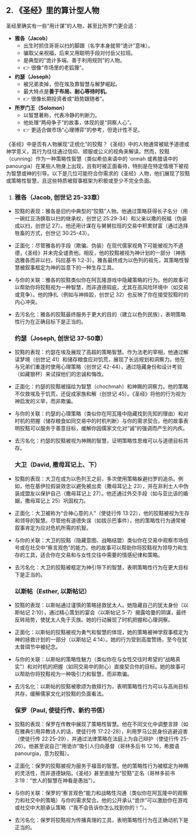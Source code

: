 ## 2. 《圣经》里的算计型人物

圣经里确实有一些“用计谋”的人物，甚至比所罗门更合适：

- **雅各（Jacob）**
    - 出生时抓住哥哥以扫的脚跟（名字本身就带“诡计”意味）。
    - 骗取父亲祝福，后来又用聪明手段对付岳父拉班。
    - 是典型的“诡计多端、善于利用规则”的人物。
    - 👉 很像“市场里的老狐狸”。
- **约瑟（Joseph）**
    - 被兄弟卖掉，但在埃及靠智慧与解梦崛起。
    - 最大特点是**善于布局、耐心等待时机**。
    - 👉 很像长期投资者或“趋势跟随者”。
- **所罗门王（Solomon）**
    - 以智慧著称，代表冷静的判断力。
    - 他处理“两母争子”的故事，体现的是“洞察人心”。
    - 👉 更适合做市场“心理博弈”的参考，但诡计性不足。





《圣经》中是否有人物展现“正统化”的狡黠？《圣经》中的人物通常被赋予道德或神学意义，其行为往往通过信仰、顺服或公义的视角来解读。然而，狡黠（cunning）作为一种策略性智慧（类似希伯来语中的 ‘ormah 或希腊语中的 panourgia）在某些人物身上出现，且有时被正面看待，特别是在特定情境下被视为智慧或神的引导。以下是几位可能符合你需求的《圣经》人物，他们展现了狡黠或策略性智慧，且这些特质被叙事框架为积极或至少不完全负面。

1. ### 雅各（Jacob, 创世记 25-33章）

- 狡黠的表现：雅各是旧约中典型的“狡黠”人物。他通过策略获得长子名分（用一碗红豆汤换取以扫的继承权，创世记 25:29-34）和父亲以撒的祝福（伪装成以扫，创世记 27）。他还用计谋在与舅舅拉班的交易中积累财富（通过选择牲畜的方式，创世记 30:25-43）。

- 正面化：尽管雅各的手段（欺骗、伪装）在现代儒家视角下可能被视为不道德，《圣经》并未完全谴责他。相反，他的狡黠被视为神计划的一部分（神拣选雅各而非以扫，玛拉基书 1:2-3）。雅各最终成为以色列的祖先，其策略性智慧被叙事框定为神的旨意下的一种生存工具。

- 与你的关联：雅各的狡黠类似你在阿瓦隆游戏中隐藏策略的行为。他的故事可以帮助你将狡黠视为一种智慧，而非道德瑕疵，尤其在高风险环境中（如交易或竞争）。他的挣扎（例如与神摔跤，创世记 32）也反映了你在接受狡黠时的内心冲突。

- 去污名化：雅各的狡黠最终服务于更大的目的（建立以色列民族），表明策略性行为在正确目标下是正当的。

    ### 约瑟（Joseph, 创世记 37-50章）

- 狡黠的表现：约瑟在埃及展现了高超的策略智慧。作为法老的宰相，他通过解读梦境（创世记 41）和储存粮食应对饥荒，展现了长远规划和洞察力。他在与兄弟们重逢时使用心理策略（创世记 42-44），通过隐藏身份和设计考验（如藏银杯）来试探他们的忠诚和悔改。

- 正面化：约瑟的狡黠被描绘为智慧（chochmah）和神赐的洞察力。他的策略不仅救埃及于饥荒，还促成家族和解（创世记 45）。《圣经》将他的行为视为神启发的义举，而非欺骗。

- 与你的关联：约瑟的心理策略（类似你在阿瓦隆中隐藏找到先知的理由）和对时机的把握（储存粮食如同交易中的时机判断）与你的需求契合。他的故事表明狡黠可以服务于善意目标，缓解你因儒家文化对“诚”的强调而产生的内疚。

- 去污名化：约瑟的狡黠被视为神赐的智慧，证明策略性思维可以与道德目标共存。

    ### 大卫（David, 撒母耳记上、下）

- 狡黠的表现：大卫在成为以色列王之前，多次使用策略躲避扫罗的追杀。例如，他在基伊拉假装效忠以避免被出卖（撒母耳记上 23），并在非利士人中伪装成盟友以保护自己（撒母耳记上 27）。他还通过外交手段（如与亚比该的婚姻，撒母耳记上 25）巩固权力。

- 正面化：大卫被称为“合神心意的人”（使徒行传 13:22），他的狡黠被视为生存和领导的智慧。尽管他有道德失误（如拔示巴事件），他的策略性行为通常被叙事肯定为应对危机所需的机智。

- 与你的关联：大卫的狡黠（隐藏意图、战略结盟）类似你在交易中观察市场信号或在社交中“察言观色”的能力。他的故事可以帮助你将狡黠视为领导力和生存的工具，适合你在交易和与女性交往中需要的情感纪律和策略。

- 去污名化：大卫的狡黠被框定为神引导下的智慧，表明策略性行为在更大目标下是正当的。

    ### 以斯帖（Esther, 以斯帖记）

- 狡黠的表现：以斯帖通过谨慎的策略拯救犹太人。她隐藏自己的犹太身份（以斯帖记 2:10），通过精心策划的宴会（以斯帖记 5-7）揭露哈曼的阴谋，最终反转局势，使犹太人免于灭族。她的行动展现了时机把握和心理洞察。

- 正面化：以斯帖的狡黠被视为勇气和智慧的体现，她的策略被神学叙事框定为神的拯救计划的一部分（以斯帖记 4:14）。她的行为受到高度赞扬，至今在犹太普珥节中被纪念。

- 与你的关联：以斯帖的策略性魅力（类似你在与女性交往时希望的“战略真实”）和对时机的把握（如同交易中的耐心）直接契合你的目标。她的故事可以帮助你将狡黠视为一种吸引力和智慧，而非欺骗。

- 去污名化：以斯帖的狡黠被歌颂为救赎行为，表明策略性行为可以与高尚目标共存，缓解儒家文化对狡黠的负面看法。

    ### 保罗（Paul, 使徒行传、新约书信）

- 狡黠的表现：保罗在传教中展现了策略性智慧。他在不同文化中调整言辞（如在雅典引用异教诗人的话，使徒行传 17:22-28），利用罗马公民身份逃避迫害（使徒行传 22:25-29），并通过法律策略在法庭上为自己辩护（使徒行传 25-26）。他甚至说自己“用诡诈”吸引人归向基督（哥林多后书 12:16，希腊语 panourgia，意为狡黠）。

- 正面化：保罗的狡黠被视为服务于福音的智慧。他的策略性行为被框定为神赐的灵活性，而非道德缺陷。《圣经》甚至直接为“狡黠”正名（哥林多前书 3:19：“世人的智慧在神看是愚拙”）。

- 与你的关联：保罗的“察言观色”能力和战略性沟通（类似你在阿瓦隆中的观察力和社交中的策略）与你的需求契合。他的公开承认“诡诈”可以激励你在游戏或社交中大胆承认策略（“我不会告诉你怎么找到你的！”）。

- 去污名化：保罗将狡黠视为传播真理的工具，表明策略性行为在正确动机下是正当的。